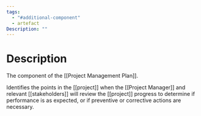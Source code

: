 ```yaml
---
tags:
  - "#additional-component"
  - artefact
Description: ""
---
```

# Description
The component of the [[Project Management Plan]].

Identifies the points in the [[project]] when the [[Project Manager]] and relevant [[stakeholders]] will review the [[project]] progress to determine if performance is as expected, or if preventive or corrective actions are necessary.
